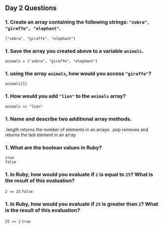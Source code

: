 ## Day 2 Questions

### 1. Create an array containing the following strings: `"zebra", "giraffe", "elephant"`.  
  `["zebra", "giraffe", "elephant"]`

### 1. Save the array you created above to a variable `animals`.    
  `animals = ["zebra", "giraffe", "elephant"]`

### 1. using the array `animals`, how would you access `"giraffe"`?  
  `animals[1]`

### 1. How would you add `"lion"` to the `animals` array?  
  `animals << "lion"`

### 1. Name and describe two additional array methods.  
  .length returns the number of elements in an arrays. 
  .pop removes and returns the last element in an array

### 1. What are the boolean values in Ruby?  
   `true`    
   `false`

### 1. In Ruby, how would you evaluate if `2` is equal to `25`? What is the result of this evaluation?  
  `2 == 25`
  `false`


### 1. In Ruby, how would you evaluate if `25` is greater than `2`? What is the result of this evaluation?  
`25 >= 2`
`true`
